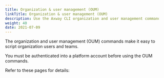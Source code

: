 ```yaml
---
title: Organization & user management (OUM)
linkTitle: Organization & user management (OUM)
description: Use the Axway CLI organization and user management commands to manage Amplify Platform organizations, teams and user settings. 
weight: 40
date: 2021-07-09
---
```


The organization and user management (OUM) commands make it easy to script organization users and teams.

You must be authenticated into a platform account before using the OUM commands.

Refer to these pages for details:
